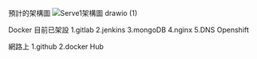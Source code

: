 預計的架構圖
![Serve1架構圖 drawio (1)](https://github.com/gn045001/ContainerStats/assets/54059986/1189ad9c-e0dc-4483-a8b1-e27bc8e1606a)

Docker 目前已架設
1.gitlab
2.jenkins
3.mongoDB
4.nginx
5.DNS
Openshift

網路上 
1.github
2.docker Hub

